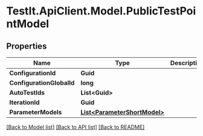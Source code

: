 # TestIt.ApiClient.Model.PublicTestPointModel

## Properties

Name | Type | Description | Notes
------------ | ------------- | ------------- | -------------
**ConfigurationId** | **Guid** |  | 
**ConfigurationGlobalId** | **long** |  | 
**AutoTestIds** | **List&lt;Guid&gt;** |  | [optional] 
**IterationId** | **Guid** |  | 
**ParameterModels** | [**List&lt;ParameterShortModel&gt;**](ParameterShortModel.md) |  | [optional] 

[[Back to Model list]](../README.md#documentation-for-models) [[Back to API list]](../README.md#documentation-for-api-endpoints) [[Back to README]](../README.md)

